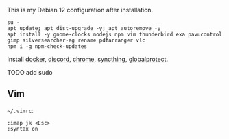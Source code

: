 This is my Debian 12 configuration after installation.

```
su -
apt update; apt dist-upgrade -y; apt autoremove -y
apt install -y gnome-clocks nodejs npm vim thunderbird exa pavucontrol gimp silversearcher-ag rename pdfarranger vlc
npm i -g npm-check-updates
```

Install [docker](https://docs.docker.com/engine/install/debian/), [discord](https://discord.com/download), [chrome](https://www.google.com/chrome/dr/download/), [syncthing](https://syncthing.net/), [globalprotect](https://github.com/yuezk/GlobalProtect-openconnect).

TODO add sudo

## Vim

`~/.vimrc`: 
```
:imap jk <Esc>
:syntax on
```


